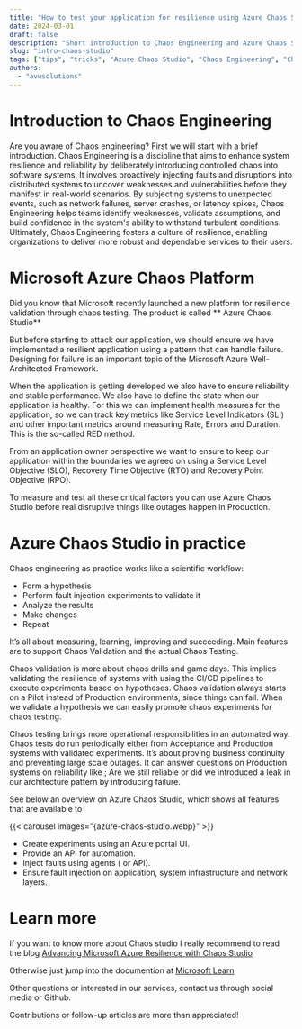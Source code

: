 ```yaml
---
title: "How to test your application for resilience using Azure Chaos Studio"
date: 2024-03-01
draft: false
description: "Short introduction to Chaos Engineering and Azure Chaos Studio."
slug: "intro-chaos-studio"
tags: ["tips", "tricks", "Azure Chaos Studio", "Chaos Engineering", "Chaos", "Resilience", "Testing", "Validation" , "Continuous Testing", "automation" ]
authors:
  - "avwsolutions"
---
```


# Introduction to Chaos Engineering

Are you aware of Chaos engineering? First we will start with a brief introduction. Chaos Engineering is a discipline that aims to enhance system resilience and reliability by deliberately introducing controlled chaos into software systems. It involves proactively injecting faults and disruptions into distributed systems to uncover weaknesses and vulnerabilities before they manifest in real-world scenarios. By subjecting systems to unexpected events, such as network failures, server crashes, or latency spikes, Chaos Engineering helps teams identify weaknesses, validate assumptions, and build confidence in the system's ability to withstand turbulent conditions. Ultimately, Chaos Engineering fosters a culture of resilience, enabling organizations to deliver more robust and dependable services to their users.

# Microsoft Azure Chaos Platform

Did you know that Microsoft recently launched a new platform for resilience validation through chaos testing. The product is called **  Azure Chaos Studio** 

But before starting to attack our application, we should ensure we have implemented a resilient application using a pattern that can handle failure. Designing for failure is an important topic of the Microsoft Azure Well-Architected Framework. 

When the application is getting developed we also have to ensure reliability and stable performance. We also have to define the state when our application is healthy. For this we can implement health measures for the application, so we can track key metrics like Service Level Indicators (SLI) and other important metrics around measuring Rate, Errors and Duration. This is the so-called RED method.

From an application owner perspective we want to ensure to keep our application within the boundaries we agreed on using a Service Level Objective (SLO), Recovery Time Objective (RTO) and Recovery Point Objective (RPO).

To measure and test all these critical factors you can use Azure Chaos Studio before real disruptive things like outages happen in Production.

# Azure Chaos Studio in practice

Chaos engineering as practice works like a scientific workflow:

- Form a hypothesis
- Perform fault injection experiments to validate it
- Analyze the results
- Make changes
- Repeat

It’s all about measuring, learning, improving and succeeding.  Main features are to support Chaos Validation and the actual Chaos Testing. 

Chaos validation is more about chaos drills and game days. This implies validating the resilience of systems with using the CI/CD pipelines to execute experiments based on hypotheses.  Chaos validation always starts on a Pilot instead of Production environments, since things can fail. When we validate a hypothesis we can easily promote chaos experiments for chaos testing. 

Chaos testing brings more operational responsibilities in an automated way. Chaos tests do run periodically either from Acceptance and Production systems with validated experiments. It’s about proving business continuity and preventing large scale outages. It can answer questions on Production systems on reliability like ; Are we still reliable or did we introduced a leak in our architecture pattern by introducing failure.

See below an overview on Azure Chaos Studio, which shows all features that are available to 

{{< carousel images="{azure-chaos-studio.webp}" >}}

- Create experiments using an Azure portal UI.
- Provide an API for automation.
- Inject faults using agents ( or API).
- Ensure fault injection on application, system infrastructure and network layers.

# Learn more

If you want to know more about Chaos studio I really recommend to read the blog [Advancing Microsoft Azure Resilience with Chaos Studio](https://azure.microsoft.com/en-us/blog/advancing-microsoft-azure-resilience-with-chaos-studio/)

Otherwise just jump into the documention at [Microsoft Learn](https://learn.microsoft.com/us-us/azure/chaos-studio/)

Other questions or interested in our services, contact us through social media or Github.

Contributions or follow-up articles are more than appreciated!
